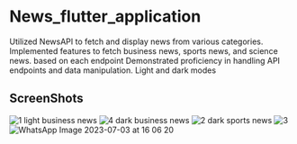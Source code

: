# News_flutter_application

Utilized NewsAPI to fetch and display news from various categories.
Implemented features to fetch business news, sports news, and science news. based on each endpoint
Demonstrated proficiency in handling API endpoints and data manipulation.
Light and dark modes

## ScreenShots

![1](https://github.com/Omaar-Mohamed/news_app/assets/102541769/0190f274-cbac-416c-9a56-0dc810eb1904)
light business news
![4](https://github.com/Omaar-Mohamed/news_app/assets/102541769/799a253c-b4e2-47be-a158-063d3c984836)
dark business news
![2](https://github.com/Omaar-Mohamed/news_app/assets/102541769/fefbf3e3-b9ba-4bf6-ab42-9ed0b5271b65da)
dark sports news
![3](https://github.com/Omaar-Mohamed/news_app/assets/102541769/d1037a42-c2a2-4913-8b76-924e0888037a)
![WhatsApp Image 2023-07-03 at 16 06 20](https://github.com/Omaar-Mohamed/news_app/assets/102541769/e8588a27-3e94-4296-909d-f5988182c7a0)

